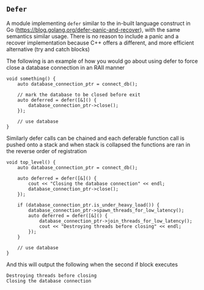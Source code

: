 `Defer`
-------

A module implementing `defer` similar to the in-built language construct in Go
(https://blog.golang.org/defer-panic-and-recover), with the same semantics
similar usage.  There is no reason to include a panic and a recover
implementation because C++ offers a different, and more efficient alternative
(try and catch blocks)

The following is an example of how you would go about using defer to force
close a database connection in an RAII manner

```
void something() {
    auto database_connection_ptr = connect_db();

    // mark the database to be closed before exit
    auto deferred = defer([&]() {
        database_connection_ptr->close();
    });

    // use database
}
```

Similarly defer calls can be chained and each deferable function call is
pushed onto a stack and when stack is collapsed the functions are ran in the
reverse order of registration

```
void top_level() {
    auto database_connection_ptr = connect_db();

    auto deferred = defer([&]() {
        cout << "Closing the database connection" << endl;
        database_connection_ptr->close();
    });

    if (database_connection_ptr.is_under_heavy_load()) {
        database_connection_ptr->spawn_threads_for_low_latency();
        auto deferred = defer([&]() {
            database_connection_ptr->join_threads_for_low_latency();
            cout << "Destroying threads before closing" << endl;
        });
    }

    // use database
}
```

And this will output the following when the second if block executes

```
Destroying threads before closing
Closing the database connection
```

